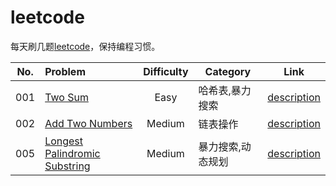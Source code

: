 # leetcode

每天刷几题[leetcode](https://leetcode.com)，保持编程习惯。

|No.|Problem|Difficulty|Category|Link|
|:-:|:--|:-:|---|:-:|
|001|[Two Sum](001-Two-Sum)|Easy|哈希表,暴力搜索|[description](https://leetcode.com/problems/two-sum/description/)|
|002|[Add Two Numbers](002-Add-Two-Numbers)|Medium|链表操作|[description](https://leetcode.com/problems/add-two-numbers/description/)|
|005|[Longest Palindromic Substring](005-Longest-Palindromic-Substring)|Medium|暴力搜索,动态规划|[description](https://leetcode.com/problems/Longest-Palindromic-Substring/description/)|
